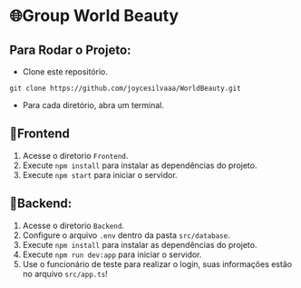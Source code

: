 <h1>🌐Group World Beauty</h1>

## Para Rodar o Projeto:
 - Clone este repositório.
>
    git clone https://github.com/joycesilvaaa/WorldBeauty.git
>
 - Para cada diretório, abra um terminal.
<h2>📌Frontend</h2>

1. Acesse o diretorio `Frontend`.
2. Execute `npm install` para instalar as dependências do projeto.
3. Execute `npm start` para iniciar o servidor.
   
<h2>📌Backend:</h2>

1. Acesse o diretorio `Backend`.
2. Configure o arquivo `.env` dentro da pasta `src/database`.
3. Execute `npm install` para instalar as dependências do projeto.
4. Execute `npm run dev:app` para iniciar o servidor.
5. Use o funcionário de teste para realizar o login, suas informações estão no arquivo `src/app.ts`!
